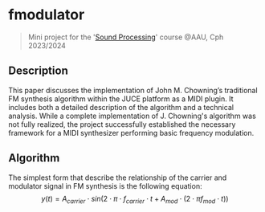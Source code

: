 # fmodulator
> Mini project for the '[Sound Processing](https://moduler.aau.dk/course/2022-2023/MSNSMCM1202?lang=en-GB)' course @AAU, Cph 2023/2024

## Description
This paper discusses the implementation of John M. Chowning’s traditional FM synthesis algorithm within the JUCE platform as a MIDI plugin. It includes both a detailed description of the algorithm and a technical analysis. While a complete implementation of J. Chowning's algorithm was not fully realized, the project successfully established the necessary framework for a MIDI synthesizer performing basic frequency modulation.

## Algorithm
The simplest form that describe the relationship of the carrier and modulator signal in FM synthesis is the following equation:
$$y(t)=A_{carrier} \cdot sin(2 \cdot \pi \cdot f_{carrier} \cdot t + A_{mod} \cdot (2 \cdot \pi f_{mod} \cdot t))$$
